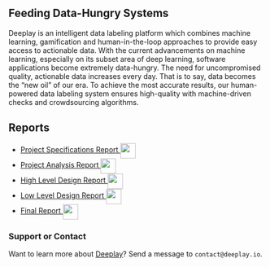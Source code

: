 ## Feeding Data-Hungry Systems

Deeplay is an intelligent data labeling platform which combines machine learning, gamification and human-in-the-loop approaches to provide easy access to actionable data. With the current advancements on machine learning, especially on its subset area of deep learning, software applications become extremely data-hungry. The need for uncompromised quality, actionable data increases every day. That is to say, data becomes the “new oil” of our era. To achieve the most accurate results, our human-powered data labeling system ensures high-quality with machine-driven checks and crowdsourcing algorithms.

## Reports

<ul>
  <li> 
    <a href="{{ site.url }}/assets/reports/spec.pdf">Project Specifications Report 
    <img src="{{ site.url }}/assets/icons/pdf-icon.png" height="30" width="30" align="center">
    </a>
  </li>
  <li> 
    <a href="{{ site.url }}/assets/reports/analysis.pdf">Project Analysis Report 
    <img src="{{ site.url }}/assets/icons/pdf-icon.png" height="30" width="30" align="center">
    </a>
  </li>
  <li> 
    <a href="{{ site.url }}/assets/reports/highlevel.pdf">High Level Design Report 
    <img src="{{ site.url }}/assets/icons/pdf-icon.png" height="30" width="30" align="center">
    </a>
  </li>
  <li> 
    <a href="{{ site.url }}/assets/reports/lowlevel.pdf">Low Level Design Report 
    <img src="{{ site.url }}/assets/icons/pdf-icon.png" height="30" width="30" align="center">
    </a>
  </li>
    <li> 
    <a href="{{ site.url }}/assets/reports/final.pdf">Final Report
    <img src="{{ site.url }}/assets/icons/pdf-icon.png" height="30" width="30" align="center">
    </a>
  </li>
</ul>  

### Support or Contact

Want to learn more about [Deeplay](http://deeplay.io)? Send a message to `contact@deeplay.io`.